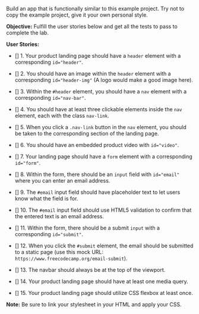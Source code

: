 
Build an app that is functionally similar to this example project. Try not to copy the example project, give it your own personal style.

**Objective:** Fulfill the user stories below and get all the tests to pass to complete the lab.

**User Stories:**

- [] 1. Your product landing page should have a `header` element with a corresponding `id="header"`.

- [] 2. You should have an image within the `header` element with a corresponding `id="header-img"` (A logo would make a good image here).

- [] 3. Within the `#header` element, you should have a `nav` element with a corresponding `id="nav-bar"`.

- [] 4. You should have at least three clickable elements inside the `nav` element, each with the class `nav-link`.

- [] 5. When you click a `.nav-link` button in the `nav` element, you should be taken to the corresponding section of the landing page.

- [] 6. You should have an embedded product video with `id="video"`.

- [] 7. Your landing page should have a `form` element with a corresponding `id="form"`.

- [] 8. Within the form, there should be an `input` field with `id="email"` where you can enter an email address.

- [] 9. The `#email` input field should have placeholder text to let users know what the field is for.

- [] 10. The `#email` input field should use HTML5 validation to confirm that the entered text is an email address.

- [] 11. Within the form, there should be a submit `input` with a corresponding `id="submit"`.

- [] 12. When you click the `#submit` element, the email should be submitted to a static page (use this mock URL: `https://www.freecodecamp.org/email-submit`).

- [] 13. The navbar should always be at the top of the viewport.

- [] 14. Your product landing page should have at least one media query.

- [] 15. Your product landing page should utilize CSS flexbox at least once.

**Note:** Be sure to link your stylesheet in your HTML and apply your CSS.